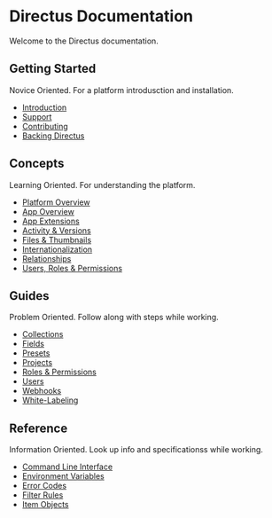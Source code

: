# Directus Documentation

Welcome to the Directus documentation.

## Getting Started

Novice Oriented. For a platform introdusction and installation.

-   [Introduction](/getting-started/introduction)
-   [Support](/getting-started/support)
-   [Contributing](/getting-started/contributing)
-   [Backing Directus](/getting-started/backing-directus)

## Concepts

Learning Oriented. For understanding the platform.

-   [Platform Overview](/concepts/platform-overview)
-   [App Overview](/concepts/app-overview)
-   [App Extensions](/concepts/app-extensions)
-   [Activity & Versions](/concepts/activity-and-versions)
-   [Files & Thumbnails](/concepts/files-and-thumbnails)
-   [Internationalization](/concepts/internationalization)
-   [Relationships](/concepts/relationships)
-   [Users, Roles & Permissions](/concepts/users-roles-and-permissions)

## Guides

Problem Oriented. Follow along with steps while working.

-   [Collections](/guides/collections)
-   [Fields](/guides/fields)
-   [Presets](/guides/presets)
-   [Projects](/guides/projects)
-   [Roles & Permissions](/guides/roles-and-permissions)
-   [Users](/guides/users)
-   [Webhooks](/guides/webhooks)
-   [White-Labeling](/guides/white-labeling)

## Reference

Information Oriented. Look up info and specificationss while working.

-   [Command Line Interface](/reference/command-line-interface)
-   [Environment Variables](/reference/environment-variables)
-   [Error Codes](/reference/error-codes)
-   [Filter Rules](/reference/filter-rules)
-   [Item Objects](/reference/item-objects)
